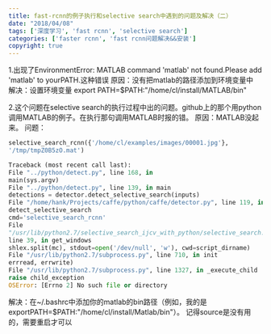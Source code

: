 ```yaml
---
title: fast-rcnn的例子执行和selective search中遇到的问题及解决（二）
date: "2018/04/08"
tags: ['深度学习', 'fast rcnn', 'selective search']
categories: ['faster rcnn', 'fast rcnn问题解决&&安装']
copyright: true
---
```

1.出现了EnvironmentError: MATLAB command 'matlab' not found.Please add 'matlab' to yourPATH.这种错误
原因：没有把matlab的路径添加到环境变量中  
解决：设置环境变量 export PATH=$PATH:"/home/cl/install/MATLAB/bin"  


2.这个问题在selective search的执行过程中出的问题。github上的那个用python调用MATLAB的例子。在执行那句调用MATLAB时报的错。
原因：MATLAB没起来。
问题：
```python
selective_search_rcnn({'/home/cl/examples/images/00001.jpg'},
'/tmp/tmpZ0B5zO.mat')

Traceback (most recent call last):  
File "../python/detect.py", line 168, in  
main(sys.argv)  
File "../python/detect.py", line 139, in main  
detections = detector.detect_selective_search(inputs)  
File "/home/hank/Projects/caffe/python/caffe/detector.py", line 119, in
detect_selective_search  
cmd='selective_search_rcnn'  
File
"/usr/lib/python2.7/selective_search_ijcv_with_python/selective_search.py",
line 39, in get_windows  
shlex.split(mc), stdout=open('/dev/null', 'w'), cwd=script_dirname)  
File "/usr/lib/python2.7/subprocess.py", line 710, in init  
errread, errwrite)  
File "/usr/lib/python2.7/subprocess.py", line 1327, in _execute_child  
raise child_exception  
OSError: [Errno 2] No such file or directory  
```
解决：在~/.bashrc中添加你的matlab的bin路径（例如，我的是exportPATH=$PATH:"/home/cl/install/Matlab/bin"）。
记得source是没有用的，需要重启才可以  
  

